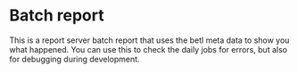 # Batch report 

This is a report server batch report that uses the betl meta data to show you what happened. You can use this to check the daily jobs for errors, but also for debugging during development. 

